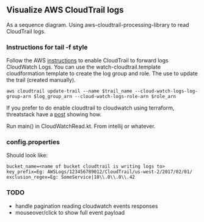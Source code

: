 ## Visualize AWS CloudTrail logs

As a sequence diagram. Using aws-cloudtrail-processing-library to read CloudTrail logs.

### Instructions for tail -f style

Follow the AWS [instructions](http://docs.aws.amazon.com/awscloudtrail/latest/userguide/send-cloudtrail-events-to-cloudwatch-logs.html) to enable CloudTrail to forward logs CloudWatch Logs.
You can use the watch-cloudtrail.template cloudformation template to create the log group and role. The use to update the trail (created manually).

    aws cloudtrail update-trail --name $trail_name --cloud-watch-logs-log-group-arn $log_group_arn --cloud-watch-logs-role-arn $role_arn

If you prefer to do enable cloudtrail to cloudwatch using terraform, threatstack have a [post](https://blog.threatstack.com/incorporating-aws-security-best-practices-into-terraform-design) showing how.    
    
Run main() in CloudWatchRead.kt. From intellij or whatever.

### config.properties

Should look like:

    bucket_name=<name of bucket cloudtrail is writing logs to>
    key_prefix=Eg: AWSLogs/123456789012/CloudTrail/us-west-2/2017/02/01/
    exclusion_regex=Eg: SomeService|10\\.0\\.0\\.42

### TODO

* handle pagination reading cloudwatch events responses
* mouseover/click to show full event payload